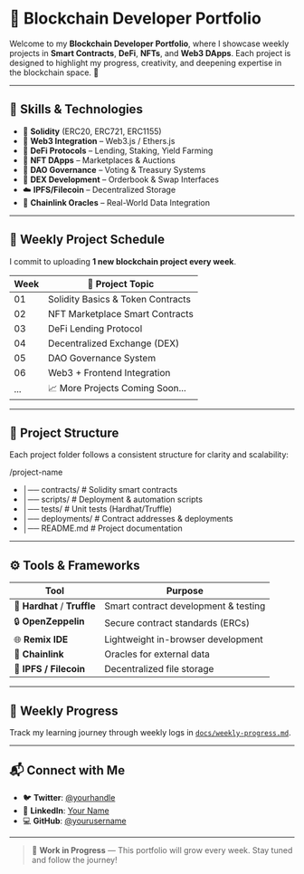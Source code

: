 # 🧱 Blockchain Developer Portfolio

Welcome to my **Blockchain Developer Portfolio**, where I showcase weekly projects in **Smart Contracts**, **DeFi**, **NFTs**, and **Web3 DApps**. Each project is designed to highlight my progress, creativity, and deepening expertise in the blockchain space. 🚀

---

## 🧠 Skills & Technologies

- 🔐 **Solidity** (ERC20, ERC721, ERC1155)
- 🌉 **Web3 Integration** – Web3.js / Ethers.js
- 💸 **DeFi Protocols** – Lending, Staking, Yield Farming
- 🎨 **NFT DApps** – Marketplaces & Auctions
- 🧬 **DAO Governance** – Voting & Treasury Systems
- 🔄 **DEX Development** – Orderbook & Swap Interfaces
- ☁️ **IPFS/Filecoin** – Decentralized Storage
- 🔗 **Chainlink Oracles** – Real-World Data Integration

---

## 📆 Weekly Project Schedule

I commit to uploading **1 new blockchain project every week**.

| Week | 🔨 Project Topic                        |
|------|----------------------------------------|
| 01   | Solidity Basics & Token Contracts      |
| 02   | NFT Marketplace Smart Contracts        |
| 03   | DeFi Lending Protocol                  |
| 04   | Decentralized Exchange (DEX)           |
| 05   | DAO Governance System                  |
| 06   | Web3 + Frontend Integration            |
| ...  | 📈 More Projects Coming Soon...        |

---

## 📁 Project Structure

Each project folder follows a consistent structure for clarity and scalability:



/project-name 
- │── contracts/ # Solidity smart contracts 
- │── scripts/ # Deployment & automation scripts 
- │── tests/ # Unit tests (Hardhat/Truffle) 
- │── deployments/ # Contract addresses & deployments 
- │── README.md # Project documentation



---

## ⚙️ Tools & Frameworks

| Tool         | Purpose                           |
|--------------|------------------------------------|
| 🔧 **Hardhat** / **Truffle** | Smart contract development & testing |
| 🔒 **OpenZeppelin**         | Secure contract standards (ERCs)     |
| 🌐 **Remix IDE**            | Lightweight in-browser development   |
| 🔗 **Chainlink**            | Oracles for external data            |
| 📡 **IPFS / Filecoin**      | Decentralized file storage           |

---

## 📝 Weekly Progress

Track my learning journey through weekly logs in [`docs/weekly-progress.md`](docs/weekly-progress.md).

---

## 📬 Connect with Me

- 🐦 **Twitter**: [@yourhandle](https://twitter.com/yourhandle)
- 💼 **LinkedIn**: [Your Name](https://linkedin.com/in/yourname)
- 💻 **GitHub**: [@yourusername](https://github.com/yourusername)

---

> 🚧 **Work in Progress** — This portfolio will grow every week. Stay tuned and follow the journey!



